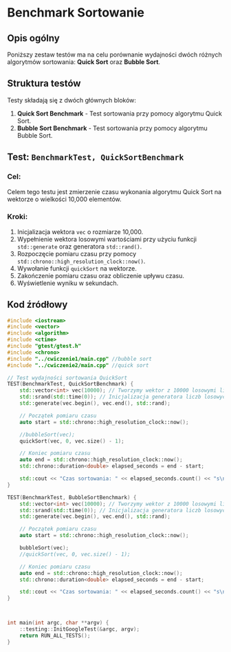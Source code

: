 # Benchmark Sortowanie

## Opis ogólny
Poniższy zestaw testów ma na celu porównanie wydajności dwóch różnych algorytmów sortowania: **Quick Sort** oraz **Bubble Sort**.
## Struktura testów

Testy składają się z dwóch głównych bloków:
1. **Quick Sort Benchmark** - Test sortowania przy pomocy algorytmu Quick Sort.
2. **Bubble Sort Benchmark** - Test sortowania przy pomocy algorytmu Bubble Sort.
## Test: `BenchmarkTest, QuickSortBenchmark`

### Cel:
Celem tego testu jest zmierzenie czasu wykonania algorytmu Quick Sort na wektorze o wielkości 10,000 elementów.

### Kroki:
1. Inicjalizacja wektora `vec` o rozmiarze 10,000.
2. Wypełnienie wektora losowymi wartościami przy użyciu funkcji `std::generate` oraz generatora `std::rand()`.
3. Rozpoczęcie pomiaru czasu przy pomocy `std::chrono::high_resolution_clock::now()`.
4. Wywołanie funkcji `quickSort` na wektorze.
5. Zakończenie pomiaru czasu oraz obliczenie upływu czasu.
6. Wyświetlenie wyniku w sekundach.

## Kod źródłowy

```cpp
#include <iostream>
#include <vector>
#include <algorithm>
#include <ctime>
#include "gtest/gtest.h"
#include <chrono>
#include "../cwiczenie1/main.cpp" //bubble sort
#include "../cwiczenie2/main.cpp" //quick sort

// Test wydajności sortowania QuickSort
TEST(BenchmarkTest, QuickSortBenchmark) {
    std::vector<int> vec(10000); // Tworzymy wektor z 10000 losowymi liczbami
    std::srand(std::time(0)); // Inicjalizacja generatora liczb losowych
    std::generate(vec.begin(), vec.end(), std::rand);

    // Początek pomiaru czasu
    auto start = std::chrono::high_resolution_clock::now();

	//bubbleSort(vec);
	quickSort(vec, 0, vec.size() - 1);

    // Koniec pomiaru czasu
    auto end = std::chrono::high_resolution_clock::now();
    std::chrono::duration<double> elapsed_seconds = end - start;

    std::cout << "Czas sortowania: " << elapsed_seconds.count() << "s\n";
}

TEST(BenchmarkTest, BubbleSortBenchmark) {
    std::vector<int> vec(10000); // Tworzymy wektor z 10000 losowymi liczbami
    std::srand(std::time(0)); // Inicjalizacja generatora liczb losowych
    std::generate(vec.begin(), vec.end(), std::rand);

    // Początek pomiaru czasu
    auto start = std::chrono::high_resolution_clock::now();

	bubbleSort(vec);
	//quickSort(vec, 0, vec.size() - 1);

    // Koniec pomiaru czasu
    auto end = std::chrono::high_resolution_clock::now();
    std::chrono::duration<double> elapsed_seconds = end - start;

    std::cout << "Czas sortowania: " << elapsed_seconds.count() << "s\n";
}



int main(int argc, char **argv) {
    ::testing::InitGoogleTest(&argc, argv);
    return RUN_ALL_TESTS();
}
```

